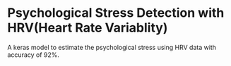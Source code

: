 # Psychological Stress Detection with HRV(Heart Rate Variablity)
A keras model to estimate the psychological stress using HRV data with accuracy of 92%.
